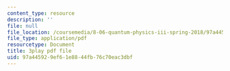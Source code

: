 ```yaml
---
content_type: resource
description: ''
file: null
file_location: /coursemedia/8-06-quantum-physics-iii-spring-2018/97a445929ef61e8844fb76c70eac3dbf_oEBwIJZ3RNM.pdf
file_type: application/pdf
resourcetype: Document
title: 3play pdf file
uid: 97a44592-9ef6-1e88-44fb-76c70eac3dbf
---
```

